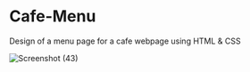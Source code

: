 # Cafe-Menu
Design of a menu page for a cafe webpage using HTML &amp; CSS


![Screenshot (43)](https://user-images.githubusercontent.com/63664995/189541148-1bfb867d-3cdf-4d82-a3f3-3b2041a399ee.png)

